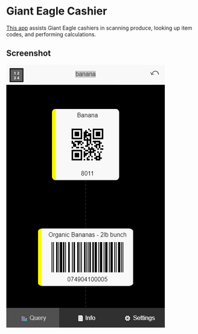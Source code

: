 # Giant Eagle Cashier

[This app](http://app.gianteagle.turtlemay.us/) assists Giant Eagle cashiers in scanning produce, looking up item codes, and performing calculations.

## Screenshot

![](resources/capture.gif)

